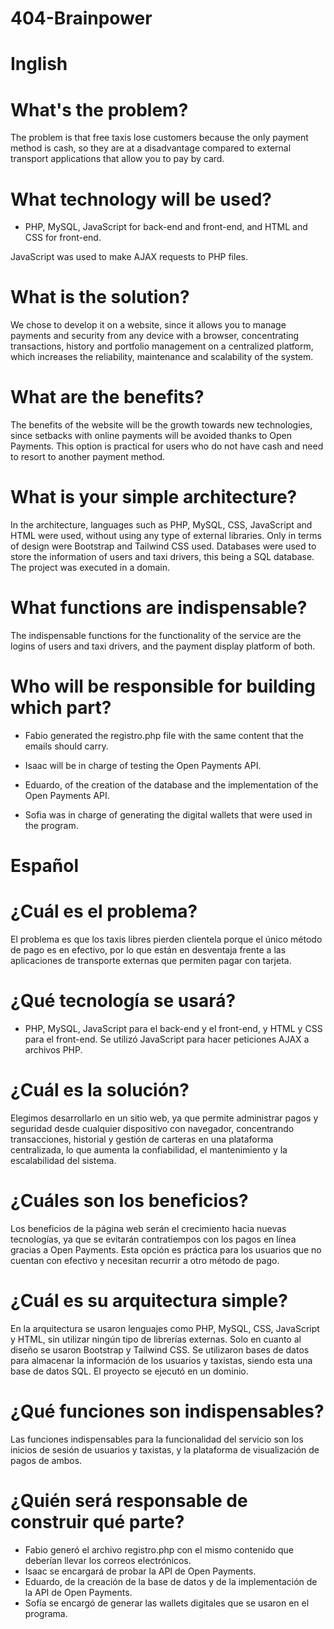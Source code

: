 # 404-Brainpower
# Inglish

# What's the problem?

The problem is that free taxis lose customers because the only payment method is cash, so they are at a disadvantage compared to external transport applications that allow you to pay by card.

# What technology will be used?

- PHP, MySQL, JavaScript for back-end and front-end, and HTML and CSS for front-end.

JavaScript was used to make AJAX requests to PHP files.

# What is the solution?

We chose to develop it on a website, since it allows you to manage payments and security from any device with a browser, concentrating transactions, history and portfolio management on a centralized platform, which increases the reliability, maintenance and scalability of the system.

# What are the benefits?

The benefits of the website will be the growth towards new technologies, since setbacks with online payments will be avoided thanks to Open Payments. This option is practical for users who do not have cash and need to resort to another payment method.

# What is your simple architecture?

In the architecture, languages such as PHP, MySQL, CSS, JavaScript and HTML were used, without using any type of external libraries. Only in terms of design were Bootstrap and Tailwind CSS used. Databases were used to store the information of users and taxi drivers, this being a SQL database. The project was executed in a domain.

# What functions are indispensable?

The indispensable functions for the functionality of the service are the logins of users and taxi drivers, and the payment display platform of both.

# Who will be responsible for building which part?

- Fabio generated the registro.php file with the same content that the emails should carry.

- Isaac will be in charge of testing the Open Payments API.

- Eduardo, of the creation of the database and the implementation of the Open Payments API.

- Sofia was in charge of generating the digital wallets that were used in the program.

# Español

# ¿Cuál es el problema?
El problema es que los taxis libres pierden clientela porque el único método de pago es en efectivo, por lo que están en desventaja frente a las aplicaciones de transporte externas que permiten pagar con tarjeta.

# ¿Qué tecnología se usará?
- PHP, MySQL, JavaScript para el back-end y el front-end, y HTML y CSS para el front-end.
Se utilizó JavaScript para hacer peticiones AJAX a archivos PHP.

# ¿Cuál es la solución?
Elegimos desarrollarlo en un sitio web, ya que permite administrar pagos y seguridad desde cualquier dispositivo con navegador, concentrando transacciones, historial y gestión de carteras en una plataforma centralizada, lo que aumenta la confiabilidad, el mantenimiento y la escalabilidad del sistema. 

# ¿Cuáles son los beneficios?
Los beneficios de la página web serán el crecimiento hacia nuevas tecnologías, ya que se evitarán contratiempos con los pagos en línea gracias a Open Payments. Esta opción es práctica para los usuarios que no cuentan con efectivo y necesitan recurrir a otro método de pago.

# ¿Cuál es su arquitectura simple?
En la arquitectura se usaron lenguajes como PHP, MySQL, CSS, JavaScript y HTML, sin utilizar ningún tipo de librerías externas. Solo en cuanto al diseño se usaron Bootstrap y Tailwind CSS. Se utilizaron bases de datos para almacenar la información de los usuarios y taxistas, siendo esta una base de datos SQL. El proyecto se ejecutó en un dominio.

# ¿Qué funciones son indispensables?
Las funciones indispensables para la funcionalidad del servicio son los inicios de sesión de usuarios y taxistas, y la plataforma de visualización de pagos de ambos.

# ¿Quién será responsable de construir qué parte?
- Fabio generó el archivo registro.php con el mismo contenido que deberían llevar los correos electrónicos.
- Isaac se encargará de probar la API de Open Payments.
- Eduardo, de la creación de la base de datos y de la implementación de la API de Open Payments.
- Sofía se encargó de generar las wallets digitales que se usaron en el programa.
